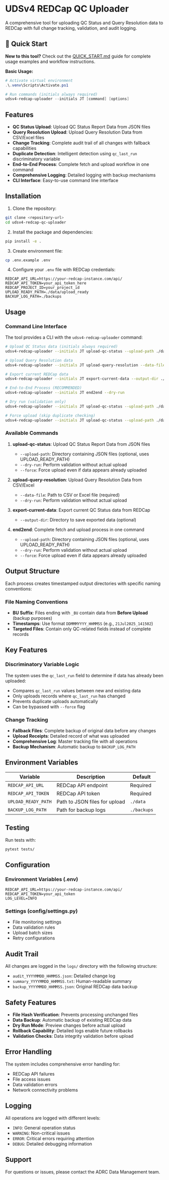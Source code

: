 # UDSv4 REDCap QC Uploader

A comprehensive tool for uploading QC Status and Query Resolution data to REDCap with full change tracking, validation, and audit logging.

## 🚀 Quick Start

**New to this tool?** Check out the [QUICK_START.md](QUICK_START.md) guide for complete usage examples and workflow instructions.

**Basic Usage:**
```powershell
# Activate virtual environment
.\.venv\Scripts\Activate.ps1

# Run commands (initials always required)
udsv4-redcap-uploader --initials JT [command] [options]
```

## Features

- **QC Status Upload**: Upload QC Status Report Data from JSON files
- **Query Resolution Upload**: Upload Query Resolution Data from CSV/Excel files  
- **Change Tracking**: Complete audit trail of all changes with fallback capabilities
- **Duplicate Detection**: Intelligent detection using `qc_last_run` discriminatory variable
- **End-to-End Process**: Complete fetch and upload workflow in one command
- **Comprehensive Logging**: Detailed logging with backup mechanisms
- **CLI Interface**: Easy-to-use command line interface

## Installation

1. Clone the repository:
```bash
git clone <repository-url>
cd udsv4-redcap-qc-uploader
```

2. Install the package and dependencies:
```bash
pip install -e .
```

3. Create environment file:
```bash
cp .env.example .env
```

4. Configure your `.env` file with REDCap credentials:
```
REDCAP_API_URL=https://your-redcap-instance.com/api/
REDCAP_API_TOKEN=your_api_token_here
REDCAP_PROJECT_ID=your_project_id
UPLOAD_READY_PATH=./data/upload_ready
BACKUP_LOG_PATH=./backups
```

## Usage

### Command Line Interface

The tool provides a CLI with the `udsv4-redcap-uploader` command:

```bash
# Upload QC Status data (initials always required)
udsv4-redcap-uploader --initials JT upload-qc-status --upload-path ./data/json_files

# Upload Query Resolution data
udsv4-redcap-uploader --initials JT upload-query-resolution --data-file ./data/queries.csv

# Export current REDCap data
udsv4-redcap-uploader --initials JT export-current-data --output-dir ./exports

# End-to-End Process (RECOMMENDED)
udsv4-redcap-uploader --initials JT end2end --dry-run

# Dry run (validation only)
udsv4-redcap-uploader --initials JT upload-qc-status --upload-path ./data --dry-run

# Force upload (skip duplicate checking)
udsv4-redcap-uploader --initials JT upload-qc-status --upload-path ./data --force
```

### Available Commands

1. **upload-qc-status**: Upload QC Status Report Data from JSON files
   - `--upload-path`: Directory containing JSON files (optional, uses UPLOAD_READY_PATH)
   - `--dry-run`: Perform validation without actual upload
   - `--force`: Force upload even if data appears already uploaded

2. **upload-query-resolution**: Upload Query Resolution Data from CSV/Excel
   - `--data-file`: Path to CSV or Excel file (required)
   - `--dry-run`: Perform validation without actual upload

3. **export-current-data**: Export current QC Status data from REDCap
   - `--output-dir`: Directory to save exported data (optional)

4. **end2end**: Complete fetch and upload process in one command
   - `--upload-path`: Directory containing JSON files (optional, uses UPLOAD_READY_PATH)
   - `--dry-run`: Perform validation without actual upload
   - `--force`: Force upload even if data appears already uploaded


## Output Structure

Each process creates timestamped output directories with specific naming conventions:


### File Naming Conventions
- **BU Suffix**: Files ending with `_BU` contain data from **Before Upload** (backup purposes)
- **Timestamps**: Use format `DDMMMYYYY_HHMMSS` (e.g., `21Jul2025_141502`)
- **Targeted Files**: Contain only QC-related fields instead of complete records

## Key Features

### Discriminatory Variable Logic

The system uses the `qc_last_run` field to determine if data has already been uploaded:
- Compares `qc_last_run` values between new and existing data
- Only uploads records where `qc_last_run` has changed
- Prevents duplicate uploads automatically
- Can be bypassed with `--force` flag

### Change Tracking

- **Fallback Files**: Complete backup of original data before any changes
- **Upload Receipts**: Detailed record of what was uploaded
- **Comprehensive Log**: Master tracking file with all operations
- **Backup Mechanism**: Automatic backup to `BACKUP_LOG_PATH`

## Environment Variables

| Variable | Description | Default |
|----------|-------------|---------|
| `REDCAP_API_URL` | REDCap API endpoint | Required |
| `REDCAP_API_TOKEN` | REDCap API token | Required |
| `UPLOAD_READY_PATH` | Path to JSON files for upload | `./data` |
| `BACKUP_LOG_PATH` | Path for backup logs | `./backups` |

## Testing

Run tests with:

```bash
pytest tests/
```

## Configuration

### Environment Variables (.env)
```
REDCAP_API_URL=https://your-redcap-instance.com/api/
REDCAP_API_TOKEN=your_api_token
LOG_LEVEL=INFO
```

### Settings (config/settings.py)
- File monitoring settings
- Data validation rules
- Upload batch sizes
- Retry configurations

## Audit Trail

All changes are logged in the `logs/` directory with the following structure:
- `audit_YYYYMMDD_HHMMSS.json`: Detailed change log
- `summary_YYYYMMDD_HHMMSS.txt`: Human-readable summary
- `backup_YYYYMMDD_HHMMSS.json`: Original REDCap data backup

## Safety Features

- **File Hash Verification**: Prevents processing unchanged files
- **Data Backup**: Automatic backup of existing REDCap data
- **Dry Run Mode**: Preview changes before actual upload
- **Rollback Capability**: Detailed logs enable future rollbacks
- **Validation Checks**: Data integrity validation before upload

## Error Handling

The system includes comprehensive error handling for:
- REDCap API failures
- File access issues
- Data validation errors
- Network connectivity problems

## Logging

All operations are logged with different levels:
- `INFO`: General operation status
- `WARNING`: Non-critical issues
- `ERROR`: Critical errors requiring attention
- `DEBUG`: Detailed debugging information

## Support

For questions or issues, please contact the ADRC Data Management team.